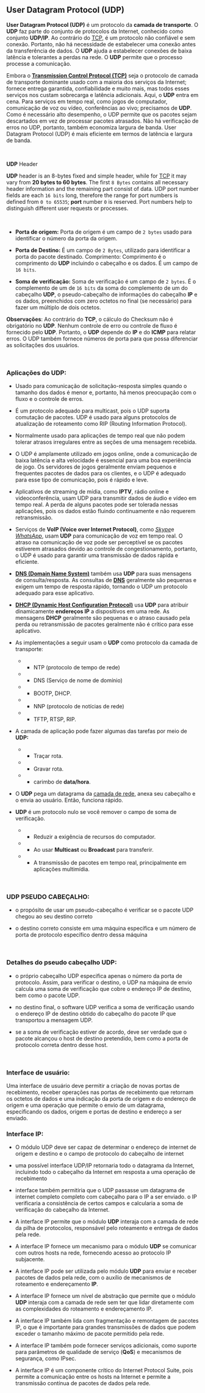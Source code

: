 ## User Datagram Protocol (UDP)

**User Datagram Protocol (UDP)** é um protocolo da **camada de transporte**. O **UDP** faz parte do conjunto de protocolos da Internet, conhecido como conjunto **UDP/IP**. Ao contrário do [TCP](../application/tcp.md), é um protocolo não confiável e sem conexão. Portanto, não há necessidade de estabelecer uma conexão antes da transferência de dados. O **UDP** ajuda a estabelecer conexões de baixa latência e tolerantes a perdas na rede. O **UDP** permite que o processo processe a comunicação.

Embora o [**Transmission Control Protocol (TCP)**](../application/tcp.md) seja o protocolo de camada de transporte dominante usado com a maioria dos serviços da Internet; fornece entrega garantida, confiabilidade e muito mais, mas todos esses serviços nos custam sobrecarga e latência adicionais. Aqui, o **UDP** entra em cena. Para serviços em tempo real, como jogos de computador, comunicação de voz ou vídeo, conferências ao vivo; precisamos de **UDP**. Como é necessário alto desempenho, o UDP permite que os pacotes sejam descartados em vez de processar pacotes atrasados. Não há verificação de erros no UDP, portanto, também economiza largura de banda. 
User Datagram Protocol (UDP) é mais eficiente em termos de latência e largura de banda. 

<br>

**UDP** Header


**UDP** header is an 8-bytes fixed and simple header, while for  [TCP](../application/tcp.md) it may vary from **20 bytes to 60 bytes**. The first `8 Bytes` contains all necessary header information and the remaining part consist of data. UDP port number fields are each `16 bits` long, therefore the range for port numbers is defined from `0 to 65535`; **port** number `0` is reserved. Port numbers help to distinguish different user requests or processes.

<br>

- **Porta de origem:** Porta de origem é um campo de `2 bytes` usado para identificar o número da porta da origem.

- **Porta de Destino:** É um campo de `2 Bytes`, utilizado para identificar a porta do pacote destinado.
Comprimento: Comprimento é o comprimento do **UDP** incluindo o cabeçalho e os dados. É um campo de `16 bits`.

- **Soma de verificação:** Soma de verificação é um campo de `2 bytes`. É o complemento de um de `16 bits` da soma do complemento de um do cabeçalho **UDP**, o pseudo-cabeçalho de informações do cabeçalho **IP** e os dados, preenchidos com zero octetos no final (se necessário) para fazer um múltiplo de dois octetos.



**Observações**: Ao contrário do **TCP**, o cálculo do Checksum não é obrigatório no **UDP**. Nenhum controle de erro ou controle de fluxo é fornecido pelo **UDP**. Portanto, o **UDP** depende do **IP** e do **ICMP** para relatar erros. O UDP também fornece números de porta para que possa diferenciar as solicitações dos usuários.

<br>

### Aplicações do UDP: 

- Usado para comunicação de solicitação-resposta simples quando o tamanho dos dados é menor e, portanto, há menos preocupação com o fluxo e o controle de erros.

- É um protocolo adequado para multicast, pois o UDP suporta comutação de pacotes.
UDP é usado para alguns protocolos de atualização de roteamento como RIP (Routing Information Protocol).

- Normalmente usado para aplicações de tempo real que não podem tolerar atrasos irregulares entre as seções de uma mensagem recebida.

- O UDP é amplamente utilizado em jogos online, onde a comunicação de baixa latência e alta velocidade é essencial para uma boa experiência de jogo. Os servidores de jogos geralmente enviam pequenos e frequentes pacotes de dados para os clientes, e o UDP é adequado para esse tipo de comunicação, pois é rápido e leve.

- Aplicativos de streaming de mídia, como **IPTV**, rádio online e videoconferência, usam UDP para transmitir dados de áudio e vídeo em tempo real. A perda de alguns pacotes pode ser tolerada nessas aplicações, pois os dados estão fluindo continuamente e não requerem retransmissão.

- Serviços de **VoIP (Voice over Internet Protocol)**, como [*Skype*](http://www.skype.com/)e [*WhatsApp*](https://www.whatsapp.com/), usam **UDP** para comunicação de voz em tempo real. O atraso na comunicação de voz pode ser perceptível se os pacotes estiverem atrasados ​​devido ao controle de congestionamento, portanto, o UDP é usado para garantir uma transmissão de dados rápida e eficiente.

- [**DNS (Domain Name System)**](../application/dns.md) também usa **UDP** para suas mensagens de consulta/resposta. As consultas de [**DNS**](../application/dns.md) geralmente são pequenas e exigem um tempo de resposta rápido, tornando o UDP um protocolo adequado para esse aplicativo.

- [**DHCP (Dynamic Host Configuration Protocol)**](../application/dhcp.md) usa **UDP** para atribuir dinamicamente **endereços IP** a dispositivos em uma rede. As mensagens **DHCP** geralmente são pequenas e o atraso causado pela perda ou retransmissão de pacotes geralmente não é crítico para esse aplicativo.

- As implementações a seguir usam o **UDP** como protocolo da camada de transporte:
  - - NTP (protocolo de tempo de rede)
  - - DNS (Serviço de nome de domínio)
  - - BOOTP, DHCP.
  - - NNP (protocolo de notícias de rede)
  - - TFTP, RTSP, RIP.

- A camada de aplicação pode fazer algumas das tarefas por meio de **UDP:**
  - - Traçar rota.
  - - Gravar rota.
  - - carimbo de **data/hora**.

- O **UDP** pega um datagrama da [camada de rede](../network/intro.md), anexa seu cabeçalho e o envia ao usuário. Então, funciona rápido.

- **UDP** é um protocolo nulo se você remover o campo de soma de verificação.
  - - Reduzir a exigência de recursos do computador.
  - - Ao usar **Multicast** ou **Broadcast** para transferir.
  - - A transmissão de pacotes em tempo real, principalmente em aplicações multimídia.

<br>

### UDP PSEUDO CABEÇALHO:


- o propósito de usar um pseudo-cabeçalho é verificar se o pacote UDP chegou ao seu destino correto

- o destino correto consiste em uma máquina específica e um número de porta de protocolo específico dentro dessa máquina

<br>

### Detalhes do pseudo cabeçalho UDP:

 - o próprio cabeçalho UDP especifica apenas o número da porta de protocolo. Assim, para verificar o destino, o UDP na máquina de envio calcula uma soma de verificação que cobre o endereço IP de destino, bem como o pacote UDP.

 - no destino final, o software UDP verifica a soma de verificação usando o endereço IP de destino obtido do cabeçalho do pacote IP que transportou a mensagem UDP.

 - se a soma de verificação estiver de acordo, deve ser verdade que o pacote alcançou o host de destino pretendido, bem como a porta de protocolo correta dentro desse host.

<br>

### Interface de usuário:

Uma interface de usuário deve permitir a criação de novas portas de recebimento, receber operações nas portas de recebimento que retornam os octetos de dados e uma indicação da porta de origem e do endereço de origem e uma operação que permite o envio de um datagrama, especificando os dados, origem e portas de destino e endereço a ser enviado.


### Interface IP:

- O módulo UDP deve ser capaz de determinar o endereço de internet de origem e destino e o campo de protocolo do cabeçalho de internet

- uma possível interface UDP/IP retornaria todo o datagrama da Internet, incluindo todo o cabeçalho da Internet em resposta a uma operação de recebimento

- interface também permitiria que o UDP passasse um datagrama de internet completo completo com cabeçalho para o IP a ser enviado. o IP verificaria a consistência de certos campos e calcularia a soma de verificação do cabeçalho da Internet.

- A interface IP permite que o módulo **UDP** interaja com a camada de rede da pilha de protocolos, responsável pelo roteamento e entrega de dados pela rede.

- A interface IP fornece um mecanismo para o módulo **UDP** se comunicar com outros hosts na rede, fornecendo acesso ao protocolo IP subjacente.

- A interface IP pode ser utilizada pelo módulo **UDP** para enviar e receber pacotes de dados pela rede, com o auxílio de mecanismos de roteamento e endereçamento **IP**.

- A interface IP fornece um nível de abstração que permite que o módulo **UDP** interaja com a camada de rede sem ter que lidar diretamente com as complexidades do roteamento e endereçamento IP.

- A interface IP também lida com fragmentação e remontagem de pacotes IP, o que é importante para grandes transmissões de dados que podem exceder o tamanho máximo de pacote permitido pela rede.

- A interface IP também pode fornecer serviços adicionais, como suporte para parâmetros de qualidade de serviço (**QoS**) e mecanismos de segurança, como IPsec.

- A interface IP é um componente crítico do Internet Protocol Suite, pois permite a comunicação entre os hosts na Internet e permite a transmissão contínua de pacotes de dados pela rede.

<br>